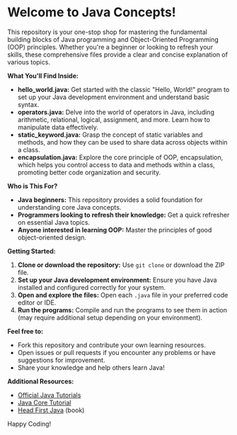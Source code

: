 # Welcome to Java Concepts! 

This repository is your one-stop shop for mastering the fundamental building blocks of Java programming and Object-Oriented Programming (OOP) principles. Whether you're a beginner or looking to refresh your skills, these comprehensive files provide a clear and concise explanation of various topics.

**What You'll Find Inside:**

* **hello_world.java:** Get started with the classic "Hello, World!" program to set up your Java development environment and understand basic syntax.
* **operators.java:** Delve into the world of operators in Java, including arithmetic, relational, logical, assignment, and more. Learn how to manipulate data effectively.
* **static_keyword.java:** Grasp the concept of static variables and methods, and how they can be used to share data across objects within a class.
* **encapsulation.java:** Explore the core principle of OOP, encapsulation, which helps you control access to data and methods within a class, promoting better code organization and security.

**Who is This For?**

* **Java beginners:** This repository provides a solid foundation for understanding core Java concepts.
* **Programmers looking to refresh their knowledge:** Get a quick refresher on essential Java topics.
* **Anyone interested in learning OOP:** Master the principles of good object-oriented design.

**Getting Started:**

1. **Clone or download the repository:** Use `git clone` or download the ZIP file.
2. **Set up your Java development environment:** Ensure you have Java installed and configured correctly for your system.
3. **Open and explore the files:** Open each `.java` file in your preferred code editor or IDE.
4. **Run the programs:** Compile and run the programs to see them in action (may require additional setup depending on your environment).

**Feel free to:**

* Fork this repository and contribute your own learning resources.
* Open issues or pull requests if you encounter any problems or have suggestions for improvement.
* Share your knowledge and help others learn Java!

**Additional Resources:**

* [Official Java Tutorials](https://docs.oracle.com/en/java/javase/tutorial/)
* [Java Core Tutorial](https://www.tutorialspoint.com/java/java_tutorial.htm)
* [Head First Java](https://www.amazon.com/Head-First-Java-Kathy-Sierra/dp/0596009208) (book)

Happy Coding! 
